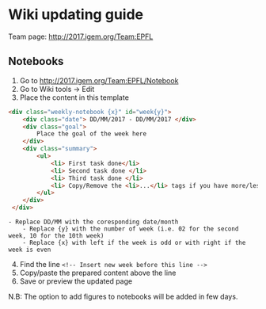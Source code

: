 # Wiki updating guide

Team page: http://2017.igem.org/Team:EPFL

## Notebooks

1. Go to http://2017.igem.org/Team:EPFL/Notebook
2. Go to Wiki tools -> Edit 
3. Place the content in this template

```html
<div class="weekly-notebook {x}" id="week{y}">
	<div class="date"> DD/MM/2017 - DD/MM/2017 </div>
	<div class="goal">
		Place the goal of the week here
	</div>
	<div class="summary">
		<ul>
		    <li> First task done</li>
		    <li> Second task done </li>
		    <li> Third task done </li>
		    <li> Copy/Remove the <li>...</li> tags if you have more/less tasks to add .... </li>
		</ul>
	</div>
 </div>
 ```
		 
	- Replace DD/MM with the coresponding date/month
        - Replace {y} with the number of week (i.e. 02 for the second week, 10 for the 10th week) 
        - Replace {x} with left if the week is odd or with right if the week is even

4. Find the line `<!-- Insert new week before this line -->`
5. Copy/paste the prepared content above the line
6. Save or preview the updated page

N.B: The option to add figures to notebooks will be added in few days. 
